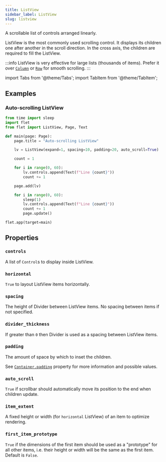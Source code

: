 ```yaml
---
title: ListView
sidebar_label: ListView
slug: listview
---
```


A scrollable list of controls arranged linearly.

ListView is the most commonly used scrolling control. It displays its children one after another in the scroll direction. In the cross axis, the children are required to fill the ListView.

:::info
ListView is very effective for large lists (thousands of items). Prefer it over [`Column`](column) or [`Row`](row) for smooth scrolling.
:::

import Tabs from '@theme/Tabs';
import TabItem from '@theme/TabItem';

## Examples

### Auto-scrolling ListView

<Tabs groupId="language">
  <TabItem value="python" label="Python" default>

```python
from time import sleep
import flet
from flet import ListView, Page, Text

def main(page: Page):
    page.title = "Auto-scrolling ListView"

    lv = ListView(expand=1, spacing=10, padding=20, auto_scroll=True)

    count = 1

    for i in range(0, 60):
        lv.controls.append(Text(f"Line {count}"))
        count += 1

    page.add(lv)

    for i in range(0, 60):
        sleep(1)
        lv.controls.append(Text(f"Line {count}"))
        count += 1
        page.update()

flet.app(target=main)
```
  </TabItem>
</Tabs>

## Properties

### `controls`

A list of `Control`s to display inside ListView.

### `horizontal`

`True` to layout ListView items horizontally.

### `spacing`

The height of Divider between ListView items. No spacing between items if not specified.

### `divider_thickness`

If greater than `0` then Divider is used as a spacing between ListView items.

### `padding`

The amount of space by which to inset the children.

See [`Container.padding`](container#padding) property for more information and possible values.

### `auto_scroll`

`True` if scrollbar should automatically move its position to the end when children update.

### `item_extent`

A fixed height or width (for `horizontal` ListView) of an item to optimize rendering.

### `first_item_prototype`

`True` if the dimensions of the first item should be used as a "prototype" for all other items, i.e. their height or width will be the same as the first item. Default is `False`.
